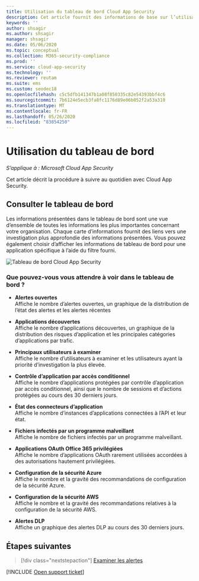 ```yaml
---
title: Utilisation du tableau de bord Cloud App Security
description: Cet article fournit des informations de base sur l’utilisation du tableau de bord Cloud App Security.
keywords: ''
author: shsagir
ms.author: shsagir
manager: shsagir
ms.date: 05/06/2020
ms.topic: conceptual
ms.collection: M365-security-compliance
ms.prod: ''
ms.service: cloud-app-security
ms.technology: ''
ms.reviewer: reutam
ms.suite: ems
ms.custom: seodec18
ms.openlocfilehash: c5c5dfb141347b1a08f850335c82e54393bbf4c6
ms.sourcegitcommit: 7b6124e5ecb3fa8fc1176d89e06b052f2a53a310
ms.translationtype: MT
ms.contentlocale: fr-FR
ms.lasthandoff: 05/26/2020
ms.locfileid: "83854250"
---
```

# <a name="working-with-the-dashboard"></a>Utilisation du tableau de bord

*S’applique à : Microsoft Cloud App Security*

Cet article décrit la procédure à suivre au quotidien avec Cloud App Security.  

## <a name="check-the-dashboard"></a>Consulter le tableau de bord

Les informations présentées dans le tableau de bord sont une vue d’ensemble de toutes les informations les plus importantes concernant votre organisation. Chaque carte d’informations fournit des liens vers une investigation plus approfondie des informations présentées. Vous pouvez également choisir d’afficher les informations de tableau de bord pour une application spécifique à l’aide du filtre fourni.

![Tableau de bord Cloud App Security](media/dashboard-enhanced.png)

### <a name="what-can-you-expect-to-see-in-the-dashboard"></a>Que pouvez-vous vous attendre à voir dans le tableau de bord ?

- **Alertes ouvertes**  
Affiche le nombre d’alertes ouvertes, un graphique de la distribution de l’état des alertes et les alertes récentes

- **Applications découvertes**  
Affiche le nombre d’applications découvertes, un graphique de la distribution des risques d’application et les principales catégories d’applications par trafic.
- **Principaux utilisateurs à examiner**  
Affiche le nombre d’utilisateurs à examiner et les utilisateurs ayant la priorité d’investigation la plus élevée.
- **Contrôle d’application par accès conditionnel**  
Affiche le nombre d’applications protégées par contrôle d’application par accès conditionnel, ainsi que le nombre de sessions et d’actions protégées au cours des 30 derniers jours.
- **État des connecteurs d’application**  
Affiche le nombre d’instances d’applications connectées à l’API et leur état.
- **Fichiers infectés par un programme malveillant**  
Affiche le nombre de fichiers infectés par un programme malveillant.
- **Applications OAuth Office 365 privilégiées**  
Affiche le nombre d’applications OAuth rarement utilisées accordées à des autorisations hautement privilégiées.
- **Configuration de la sécurité Azure**  
Affiche le nombre et la gravité des recommandations de configuration de la sécurité Azure.
- **Configuration de la sécurité AWS**  
Affiche le nombre et la gravité des recommandations relatives à la configuration de la sécurité AWS.
- **Alertes DLP**  
Affiche un graphique des alertes DLP au cours des 30 derniers jours.
<!-- - **Activity map**  
Shows the global spread of activities performed by users over the last 30 days. -->

## <a name="next-steps"></a>Étapes suivantes

> [!div class="nextstepaction"]
> [Examiner les alertes](investigate.md)

[!INCLUDE [Open support ticket](includes/support.md)]
